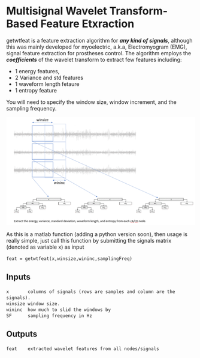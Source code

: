 Multisignal Wavelet Transform-Based Feature Etxraction
======================================================
getwtfeat is a feature extraction algorithm for ***any kind of signals***, although this was mainly developed for myoelectric, a.k.a, Electromyogram (EMG), signal feature extraction for prostheses control. The algorithm employs the ***coefficients*** of the wavelet transform to extract few features including:

* 1 energy features,
* 2 Variance and std features
* 1 waveform length fetaure
* 1 entropy feature 

You will need to specify the window size, window increment, and the sampling frequency. 

![Alt text](waveletTransform.png?raw=true "fTDD")

As this is a matlab function (adding a python version soon), then usage is really simple, just call this function by submitting the signals matrix (denoted as variable x) as input

	feat = getwtfeat(x,winsize,wininc,samplingFreq)

## Inputs
	x 		columns of signals (rows are samples and column are the signals).
	winsize window size.
	wininc	how much to slid the windows by
	SF		sampling frequency in Hz

## Outputs
	feat	extracted wavelet features from all nodes/signals
